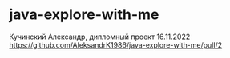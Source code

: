 # java-explore-with-me
Кучинский Александр, дипломный проект 16.11.2022 
https://github.com/AleksandrK1986/java-explore-with-me/pull/2
